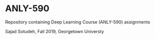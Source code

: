 # ANLY-590
Repository containing Deep Learning Course (ANLY-590) assignments 

Sajad Sotudeh, Fall 2019, Georgetown Universty
